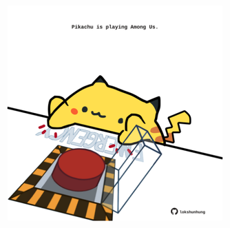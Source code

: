 <!-- built at 20/12/2023, 11:00:48 UTC -->
<p align="center">
  <img width="500" height="500" src="./ReadmeImage.svg">
</p>
